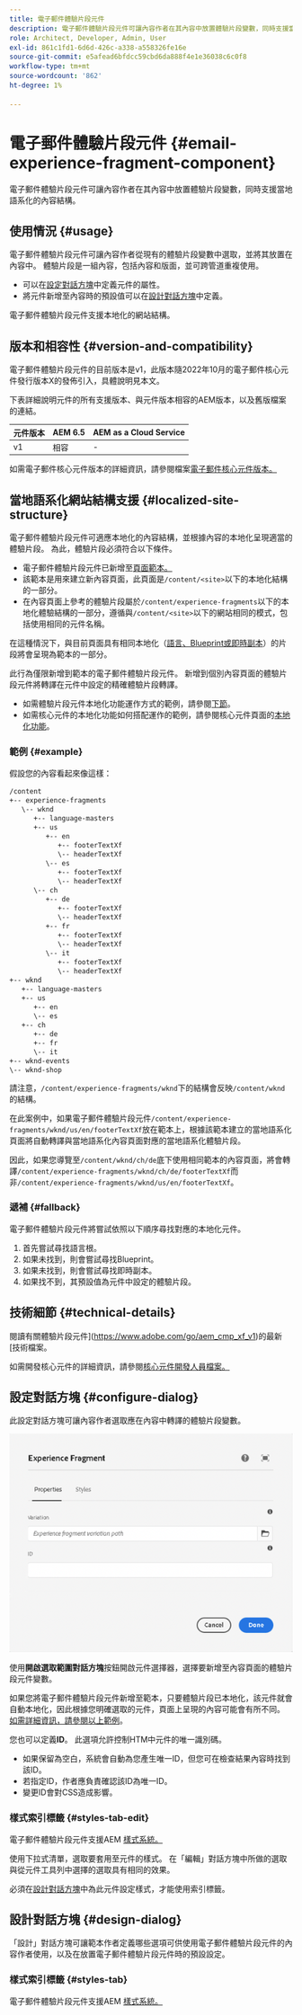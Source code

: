 ```yaml
---
title: 電子郵件體驗片段元件
description: 電子郵件體驗片段元件可讓內容作者在其內容中放置體驗片段變數，同時支援當地語系化的內容結構。
role: Architect, Developer, Admin, User
exl-id: 861c1fd1-6d6d-426c-a338-a558326fe16e
source-git-commit: e5afead6bfdcc59cbd6da888f4e1e36038c6c0f8
workflow-type: tm+mt
source-wordcount: '862'
ht-degree: 1%

---
```



# 電子郵件體驗片段元件 {#email-experience-fragment-component}

電子郵件體驗片段元件可讓內容作者在其內容中放置體驗片段變數，同時支援當地語系化的內容結構。

## 使用情況 {#usage}

電子郵件體驗片段元件可讓內容作者從現有的體驗片段變數中選取，並將其放置在內容中。 體驗片段是一組內容，包括內容和版面，並可跨管道重複使用。

* 可以在[設定對話方塊](#configure-dialog)中定義元件的屬性。
* 將元件新增至內容時的預設值可以在[設計對話方塊](#design-dialog)中定義。

電子郵件體驗片段元件支援本地化的網站結構。

## 版本和相容性 {#version-and-compatibility}

電子郵件體驗片段元件的目前版本是v1，此版本隨2022年10月的電子郵件核心元件發行版本X的發佈引入，具體說明見本文。

下表詳細說明元件的所有支援版本、與元件版本相容的AEM版本，以及舊版檔案的連結。

| 元件版本 | AEM 6.5 | AEM as a Cloud Service  |
|---|---|---|
| v1 | 相容 | - |

如需電子郵件核心元件版本的詳細資訊，請參閱檔案[電子郵件核心元件版本。](/help/email/versions.md)

## 當地語系化網站結構支援 {#localized-site-structure}

電子郵件體驗片段元件可適應本地化的內容結構，並根據內容的本地化呈現適當的體驗片段。 為此，體驗片段必須符合以下條件。

* 電子郵件體驗片段元件已新增至[頁面範本。](https://experienceleague.adobe.com/docs/experience-manager-cloud-service/content/sites/authoring/features/templates.html)
* 該範本是用來建立新內容頁面，此頁面是`/content/<site>`以下的本地化結構的一部分。
* 在內容頁面上參考的體驗片段屬於`/content/experience-fragments`以下的本地化體驗結構的一部分，遵循與`/content/<site>`以下的網站相同的模式，包括使用相同的元件名稱。

在這種情況下，與目前頁面具有相同本地化（[語言、Blueprint或即時副本](https://experienceleague.adobe.com/docs/experience-manager-cloud-service/content/sites/administering/reusing-content/msm-and-translation.html)）的片段將會呈現為範本的一部分。

此行為僅限新增到範本的電子郵件體驗片段元件。 新增到個別內容頁面的體驗片段元件將轉譯在元件中設定的精確體驗片段轉譯。

* 如需體驗片段元件本地化功能運作方式的範例，請參閱[下節](#example)。
* 如需核心元件的本地化功能如何搭配運作的範例，請參閱核心元件頁面的[本地化功能](/help/get-started/localization.md)。

### 範例 {#example}

假設您的內容看起來像這樣：

```
/content
+-- experience-fragments
   \-- wknd
      +-- language-masters
      +-- us
         +-- en
            +-- footerTextXf
            \-- headerTextXf
         \-- es
            +-- footerTextXf
            \-- headerTextXf
      \-- ch
         +-- de
            +-- footerTextXf
            \-- headerTextXf
         +-- fr
            +-- footerTextXf
            \-- headerTextXf
         \-- it
            +-- footerTextXf
            \-- headerTextXf
+-- wknd
   +-- language-masters
   +-- us
      +-- en
      \-- es
   +-- ch
      +-- de
      +-- fr
      \-- it
+-- wknd-events
\-- wknd-shop
```

請注意，`/content/experience-fragments/wknd`下的結構會反映`/content/wknd`的結構。

在此案例中，如果電子郵件體驗片段元件`/content/experience-fragments/wknd/us/en/footerTextXf`放在範本上，根據該範本建立的當地語系化頁面將自動轉譯與當地語系化內容頁面對應的當地語系化體驗片段。

因此，如果您導覽至`/content/wknd/ch/de`底下使用相同範本的內容頁面，將會轉譯`/content/experience-fragments/wknd/ch/de/footerTextXf`而非`/content/experience-fragments/wknd/us/en/footerTextXf`。

### 遞補 {#fallback}

電子郵件體驗片段元件將嘗試依照以下順序尋找對應的本地化元件。

1. 首先嘗試尋找語言根。
1. 如果未找到，則會嘗試尋找Blueprint。
1. 如果未找到，則會嘗試尋找即時副本。
1. 如果找不到，其預設值為元件中設定的體驗片段。

## 技術細節 {#technical-details}

閱讀有關體驗片段元件](https://www.adobe.com/go/aem_cmp_xf_v1)的最新[技術檔案。

如需開發核心元件的詳細資訊，請參閱[核心元件開發人員檔案。](/help/developing/overview.md)

## 設定對話方塊 {#configure-dialog}

此設定對話方塊可讓內容作者選取應在內容中轉譯的體驗片段變數。

![電子郵件體驗片段元件的編輯對話方塊](/help/email/assets/email-experience-fragment-edit.png)

使用&#x200B;**開啟選取範圍對話方塊**&#x200B;按鈕開啟元件選擇器，選擇要新增至內容頁面的體驗片段元件變數。

如果您將電子郵件體驗片段元件新增至範本，只要體驗片段已本地化，該元件就會自動本地化，因此根據您明確選取的元件，頁面上呈現的內容可能會有所不同。 [如需詳細資訊，請參閱以上範例](#example)。

您也可以定義&#x200B;**ID**。 此選項允許控制HTM中元件的唯一識別碼。

* 如果保留為空白，系統會自動為您產生唯一ID，但您可在檢查結果內容時找到該ID。
* 若指定ID，作者應負責確認該ID為唯一ID。
* 變更ID會對CSS造成影響。

### 樣式索引標籤 {#styles-tab-edit}

電子郵件體驗片段元件支援AEM [樣式系統。](/help/get-started/authoring.md#component-styling)

使用下拉式清單，選取要套用至元件的樣式。 在「編輯」對話方塊中所做的選取與從元件工具列中選擇的選取具有相同的效果。

必須在[設計對話方塊](#design-dialog)中為此元件設定樣式，才能使用索引標籤。

## 設計對話方塊 {#design-dialog}

「設計」對話方塊可讓範本作者定義哪些選項可供使用電子郵件體驗片段元件的內容作者使用，以及在放置電子郵件體驗片段元件時的預設設定。

### 樣式索引標籤 {#styles-tab}

電子郵件體驗片段元件支援AEM [樣式系統。](/help/get-started/authoring.md#component-styling)
